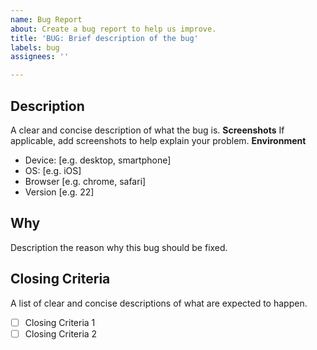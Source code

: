 ```yaml
---
name: Bug Report
about: Create a bug report to help us improve.
title: 'BUG: Brief description of the bug'
labels: bug
assignees: ''

---
```


## Description
A clear and concise description of what the bug is.
**Screenshots**
If applicable, add screenshots to help explain your problem.
**Environment**
 - Device: [e.g. desktop, smartphone]
 - OS: [e.g. iOS]
 - Browser [e.g. chrome, safari]
 - Version [e.g. 22]

## Why
Description the reason why this bug should be fixed.

## Closing Criteria
A list of clear and concise descriptions of what are expected to happen.
- [ ] Closing Criteria 1
- [ ] Closing Criteria 2
